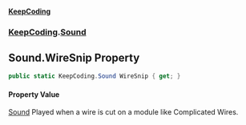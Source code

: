 #### [KeepCoding](index.md 'index')
### [KeepCoding](KeepCoding.md 'KeepCoding').[Sound](KeepCoding_Sound.md 'KeepCoding.Sound')
## Sound.WireSnip Property
```csharp
public static KeepCoding.Sound WireSnip { get; }
```
#### Property Value
[Sound](KeepCoding_Sound.md 'KeepCoding.Sound')
Played when a wire is cut on a module like Complicated Wires.  
